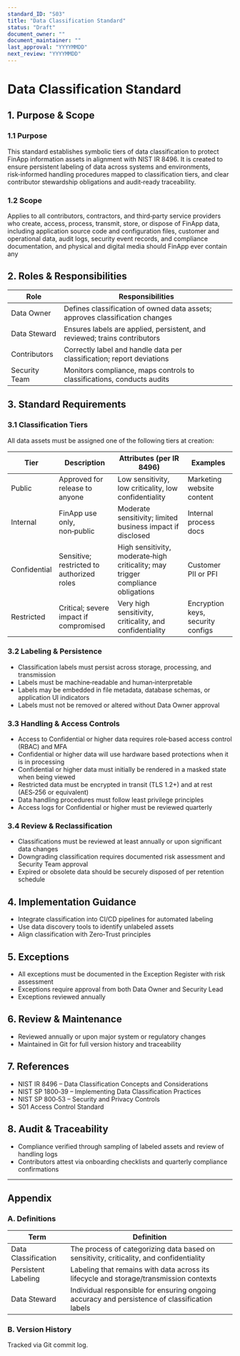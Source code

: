 ```yaml
---
standard_ID: "S03"
title: "Data Classification Standard"
status: "Draft"
document_owner: ""
document_maintainer: ""
last_approval: "YYYYMMDD"
next_review: "YYYYMMDD"
---
```


# Data Classification Standard

## 1. Purpose & Scope

### 1.1 Purpose
This standard establishes symbolic tiers of data classification to protect FinApp information assets in alignment with NIST IR 8496. It is created to ensure persistent labeling of data across systems and environments, risk‑informed handling procedures mapped to classification tiers, and clear contributor stewardship obligations and audit‑ready traceability.

### 1.2 Scope
Applies to all contributors, contractors, and third‑party service providers who create, access, process, transmit, store, or dispose of FinApp data, including application source code and configuration files, customer and operational data, audit logs, security event records, and compliance documentation, and physical and digital media should FinApp ever contain any

## 2. Roles & Responsibilities

| Role                  | Responsibilities |
|-----------------------|------------------|
| Data Owner        | Defines classification of owned data assets; approves classification changes |
| Data Steward      | Ensures labels are applied, persistent, and reviewed; trains contributors |
| Contributors      | Correctly label and handle data per classification; report deviations |
| Security Team     | Monitors compliance, maps controls to classifications, conducts audits |

## 3. Standard Requirements

### 3.1 Classification Tiers
All data assets must be assigned one of the following tiers at creation:

| Tier         | Description | Attributes (per IR 8496) | Examples |
|--------------|-------------|---------------------------|----------|
| Public   | Approved for release to anyone | Low sensitivity, low criticality, low confidentiality | Marketing website content |
| Internal | FinApp use only, non‑public | Moderate sensitivity; limited business impact if disclosed | Internal process docs |
| Confidential | Sensitive; restricted to authorized roles | High sensitivity, moderate‑high criticality; may trigger compliance obligations | Customer PII or PFI |
| Restricted | Critical; severe impact if compromised | Very high sensitivity, criticality, and confidentiality | Encryption keys, security configs |

### 3.2 Labeling & Persistence
- Classification labels must persist across storage, processing, and transmission
- Labels must be machine‑readable and human‑interpretable
- Labels may be embedded in file metadata, database schemas, or application UI indicators
- Labels must not be removed or altered without Data Owner approval

### 3.3 Handling & Access Controls
- Access to Confidential or higher data requires role‑based access control (RBAC) and MFA
- Confidential or higher data will use hardware based protections when it is in processing
- Confidential or higher data must initially be rendered in a masked state when being viewed
- Restricted data must be encrypted in transit (TLS 1.2+) and at rest (AES‑256 or equivalent)
- Data handling procedures must follow least privilege principles
- Access logs for Confidential or higher must be reviewed quarterly

### 3.4 Review & Reclassification
- Classifications must be reviewed at least annually or upon significant data changes
- Downgrading classification requires documented risk assessment and Security Team approval
- Expired or obsolete data should be securely disposed of per retention schedule

## 4. Implementation Guidance
- Integrate classification into CI/CD pipelines for automated labeling
- Use data discovery tools to identify unlabeled assets
- Align classification with Zero‑Trust principles

## 5. Exceptions
- All exceptions must be documented in the Exception Register with risk assessment
- Exceptions require approval from both Data Owner and Security Lead
- Exceptions reviewed annually

## 6. Review & Maintenance
- Reviewed annually or upon major system or regulatory changes
- Maintained in Git for full version history and traceability

## 7. References
- NIST IR 8496 – Data Classification Concepts and Considerations
- NIST SP 1800‑39 – Implementing Data Classification Practices
- NIST SP 800‑53 – Security and Privacy Controls
- S01 Access Control Standard

## 8. Audit & Traceability
- Compliance verified through sampling of labeled assets and review of handling logs
- Contributors attest via onboarding checklists and quarterly compliance confirmations

---

## Appendix

### A. Definitions
| Term | Definition |
|------|------------|
| Data Classification | The process of categorizing data based on sensitivity, criticality, and confidentiality |
| Persistent Labeling | Labeling that remains with data across its lifecycle and storage/transmission contexts |
| Data Steward | Individual responsible for ensuring ongoing accuracy and persistence of classification labels |

### B. Version History
Tracked via Git commit log.

